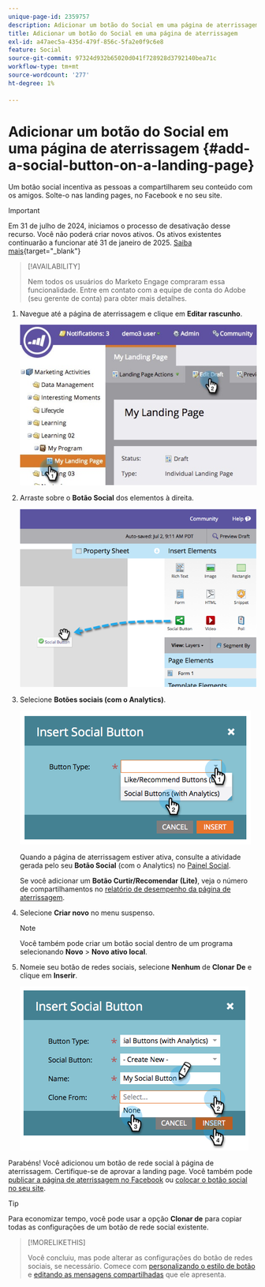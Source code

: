 ```yaml
---
unique-page-id: 2359757
description: Adicionar um botão do Social em uma página de aterrissagem - Documentação do Marketo - Documentação do produto
title: Adicionar um botão do Social em uma página de aterrissagem
exl-id: a47aec5a-435d-479f-856c-5fa2e0f9c6e8
feature: Social
source-git-commit: 97324d932b65020d041f728928d3792140bea71c
workflow-type: tm+mt
source-wordcount: '277'
ht-degree: 1%

---
```


# Adicionar um botão do Social em uma página de aterrissagem {#add-a-social-button-on-a-landing-page}

Um botão social incentiva as pessoas a compartilharem seu conteúdo com os amigos. Solte-o nas landing pages, no Facebook e no seu site.

>[!IMPORTANT]
>
>Em 31 de julho de 2024, iniciamos o processo de desativação desse recurso. Você não poderá criar novos ativos. Os ativos existentes continuarão a funcionar até 31 de janeiro de 2025. [Saiba mais](https://nation.marketo.com/t5/employee-blogs/marketo-engage-social-features-deprecation/ba-p/351977){target="_blank"}

>[!AVAILABILITY]
>
>Nem todos os usuários do Marketo Engage compraram essa funcionalidade. Entre em contato com a equipe de conta do Adobe (seu gerente de conta) para obter mais detalhes.

1. Navegue até a página de aterrissagem e clique em **Editar rascunho**.

   ![](assets/landingpageeditdraft.jpg)

1. Arraste sobre o **Botão Social** dos elementos à direita.

   ![](assets/image2014-9-17-10-3a35-3a6.png)

1. Selecione **Botões sociais (com o Analytics)**.

   ![](assets/image2014-9-17-10-3a35-3a13.png)

   Quando a página de aterrissagem estiver ativa, consulte a atividade gerada pelo seu **Botão Social** (com o Analytics) no [Painel Social](/help/marketo/product-docs/demand-generation/social/social-functions/view-social-performance.md).

   Se você adicionar um **Botão Curtir/Recomendar (Lite)**, veja o número de compartilhamentos no [relatório de desempenho da página de aterrissagem](/help/marketo/product-docs/demand-generation/landing-pages/understanding-landing-pages/landing-page-performance-report.md).

1. Selecione **Criar novo** no menu suspenso.

   >[!NOTE]
   >
   >Você também pode criar um botão social dentro de um programa selecionando **Novo** > **Novo ativo local**.

1. Nomeie seu botão de redes sociais, selecione **Nenhum** de **Clonar** **De** e clique em **Inserir**.

   ![](assets/image2014-9-17-10-3a35-3a26.png)

Parabéns! Você adicionou um botão de rede social à página de aterrissagem. Certifique-se de aprovar a landing page. Você também pode [publicar a página de aterrissagem no Facebook](/help/marketo/product-docs/demand-generation/facebook/publish-landing-pages-to-facebook.md) ou [colocar o botão social no seu site](/help/marketo/product-docs/demand-generation/social/social-functions/deploy-social-on-your-website.md).

>[!TIP]
>
>Para economizar tempo, você pode usar a opção **Clonar de** para copiar todas as configurações de um botão de rede social existente.

>[!MORELIKETHIS]
>
>Você concluiu, mas pode alterar as configurações do botão de redes sociais, se necessário. Comece com [personalizando o estilo de botão](/help/marketo/product-docs/demand-generation/social/configuring-social-actions/customize-social-app-button.md) e [editando as mensagens compartilhadas](/help/marketo/product-docs/demand-generation/social/configuring-social-actions/configure-social-sign-up-share-flow.md) que ele apresenta.
